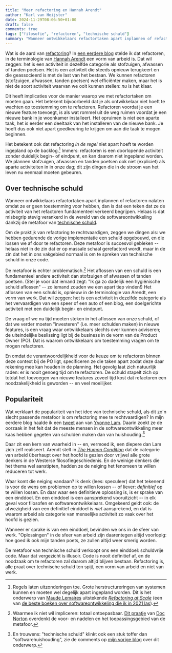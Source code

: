 ```yaml
---
title: "Meer refactoring en Hannah Arendt"
author: "Karl van Heijster"
date: 2024-11-29T08:06:50+01:00
draft: false
comments: true
tags: ["filosofie", "refactoren", "technische schuld"]
summary: "Wanneer ontwikkelaars refactortaken apart inplannen of refactoren nalaten omdat ze er geen toestemming voor hebben, dan is dat een teken dat ze de activiteit van het refactoren fundamenteel verkeerd begrijpen. Helaas is dat misbegrip stevig verankerd in de wereld van de softwareontwikkeling dankzij de metafoor van technische schuld."
---
```


Wat is de aard van [refactoring](/tags/refactoren/ "Blogs met de tag 'refactoren'")? In [een eerdere blog](/blog/24/09/refactoring-en-hannah-arendt/ "'Refactoring en Hannah Arendt'") stelde ik dat refactoren, in de terminologie van [Hannah Arendt](https://plato.stanford.edu/entries/arendt/ "'Hannah Arendt', Stanford Encyclopedia of Philosophy") een vorm van arbeid is. Dat wil zeggen: het is een activiteit in dezelfde categorie als stofzuigen, afwassen of tanden poetsen. Het is een activiteit die steeds opnieuw terugkeert en die geassocieerd is met de last van het bestaan. We kunnen refactoren (stofzuigen, afwassen, tanden poetsen) wel efficiënter maken, maar het is niet de soort activiteit waarvan we ooit kunnen stellen: *nu* is het klaar.


Dit heeft implicaties voor de manier waarop we met refactortaken om moeten gaan. Het betekent bijvoorbeeld dat je als ontwikkelaar niet hoeft te wachten op toestemming om te refactoren. Refactoren voordat je een nieuwe feature toevoegt, is als wat rommel uit de weg ruimen voordat je een nieuwe bank in je woonkamer installeert. Het opruimen is niet een aparte taak, het is eerder een deeltaak van het installeren van de nieuwe bank. Je hoeft dus ook niet apart goedkeuring te krijgen om aan die taak te mogen beginnen. 


Het betekent ook dat refactoring *in de regel* niet apart hoeft te worden ingepland op de backlog.[^1] Immers: refactoren is een doorlopende activiteit zonder duidelijk begin- of eindpunt, en kan daarom niet ingepland worden. We plannen stofzuigen, afwassen en tanden poetsen ook niet (expliciet) als aparte activiteiten in in onze dag; dit zijn dingen die in de stroom van het leven nu eenmaal moeten gebeuren.


## Over technische schuld


Wanneer ontwikkelaars refactortaken apart inplannen of refactoren nalaten omdat ze er geen toestemming voor hebben, dan is dat een teken dat ze de activiteit van het refactoren fundamenteel verkeerd begrijpen. Helaas is dat misbegrip stevig verankerd in de wereld van de softwareontwikkeling dankzij de metafoor van [technische schuld](/tags/technische-schuld/ "Blogs met de tag 'technische schuld'").


Om de praktijk van refactoring te rechtvaardigen, zeggen we dingen als: we hebben gedurende de vorige implementatie een schuld opgebouwd, en die lossen we af door te refactoren. Deze metafoor is succesvol gebleken -- helaas niet in de zin dat er op massale schaal gerefactord wordt, maar in de zin dat het in ons vakgebied normaal is om te spreken van technische schuld in onze code.


De metafoor is echter problematisch.[^2] Het aflossen van een schuld is een fundamenteel andere activiteit dan stofzuigen of afwassen of tanden poetsen. (Stel je voor dat iemand zegt: "Ik ga zo dadelijk een hygiënische schuld aflossen" -- zo iemand zouden we een apart tiep vinden!) Het aflossen van een schuld is, opnieuw in de terminologie van Arendt, een vorm van werk. Dat wil zeggen: het is een activiteit in dezelfde categorie als het vervaardigen van een speer of een auto of een blog, een doelgerichte activiteit met een duidelijk begin- en eindpunt.


De vraag of we nu tijd moeten steken in het aflossen van onze schuld, of dat we verder moeten "investeren" (i.e. meer schulden maken) in nieuwe features, is een vraag waar ontwikkelaars slechts over kunnen adviseren; de uiteindelijke beslissing ligt bij de business in de vorm van de Product Owner (PO). Dat is waarom ontwikkelaars om toestemming vragen om te mogen refactoren. 


En omdat de verantwoordelijkheid voor de keuze om te refactoren binnen deze context bij de PO ligt, specificeren ze die taken apart zodat deze daar rekening mee kan houden in de planning. Het gevolg laat zich natuurlijk raden: er is nooit genoeg tijd om te refactoren. De schuld stapelt zich op totdat het toevoegen van nieuwe features zoveel tijd kost dat refactoren een noodzakelijkheid is geworden -- en veel moeilijker.


## Populariteit


Wat verklaart de populariteit van het idee van technische schuld, als dit zo'n slecht passende metafoor is om refactoring mee te rechtvaardigen? In mijn eerdere blog haalde ik een [tweet](https://mastodon.social/@yvonnezlam/112475015951527765) aan van [Yvonne Lam](https://x.com/yvonnezlam "@yvonnezlam, X"). Daarin zoekt ze de oorzaak in het feit dat de meeste mensen in de softwareontwikkeling meer kaas hebben gegeten van schulden maken dan van huishouding.[^3]


Daar zit een kern van waarheid in -- en, vermoed ik, een diepere dan Lam zich zelf realiseert. Arendt stelt in [*The Human Condition*](https://en.wikipedia.org/wiki/The_Human_Condition "'The Human Condition', Wikipedia") dat de categorie van arbeid überhaupt over het hoofd is gezien door vrijwel alle grote denkers in de Westerse filosofiegeschiedenis. En de weinige denkers die het thema wel aanstipten, hadden ze de neiging het fenomeen te willen reduceren tot werk.


Waar komt die neiging vandaan? Ik denk (lees: speculeer) dat het tekenend is voor de wens om problemen op te willen lossen -- of liever: *definitief* op te willen lossen. En daar waar een definitieve oplossing is, is er sprake van een einddoel. En een einddoel is een aansprekend vooruitzicht -- in elk geval voor filosofen en softwareontwikkelaars. Omgekeerd geldt ook: de afwezigheid van een definitief einddoel is *niet* aansprekend, en dat is waarom arbeid als categorie van menselijke activiteit zo vaak over het hoofd is gezien.


Wanneer er sprake is van een einddoel, bevinden we ons in de sfeer van werk. "Oplossingen" in de sfeer van arbeid zijn daarentegen altijd voorlopig: hoe goed ik ook mijn tanden poets, ze zullen altijd weer smerig worden. 


De metafoor van technische schuld verkoopt ons een einddoel: schuldvrije code. Maar dat vergezicht is illusoir. Code is nooit definitief af, en de noodzaak om te refactoren zal daarom altijd blijven bestaan. Refactoring is, alle praat over technische schuld ten spijt, een vorm van arbeid en niet van werk. 


[^1]: Regels laten uitzonderingen toe. Grote herstructureringen van systemen kunnen en moeten wel degelijk apart ingepland worden. Dit is het onderwerp van [Maude Lemaires](https://maudethecodetoad.com/) uitstekende [*Refactoring at Scale*](https://www.oreilly.com/library/view/refactoring-at-scale/9781492075523/) (een van [de beste boeken over softwareontwikkeling die ik in 2021 las](/blog/21/12/de-beste-boeken-over-software-ontwikkeling-die-ik-in-2021-las/)).

[^2]: Waarmee ik niet wil impliceren: totaal ontoepasbaar. [Dit praatje](https://www.youtube.com/watch?v=u6s8S63OOIE "'The Technical Debt Trap • Doc Norton • YOW! 2017' @ YouTube") van [Doc Norton](https://docondev.com/) overdenkt de voor- en nadelen en het toepassingsgebied van de metafoor. 

[^3]: En trouwens: "technische schuld" klinkt ook een stuk toffer dan "softwarehuishouding", zie de comments op [mijn vorige blog](/blog/24/09/refactoring-en-hannah-arendt/ "'Refactoring en Hannah Arendt'") over dit onderwerp. 
